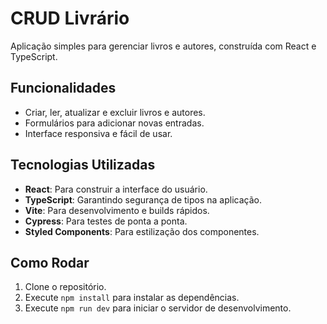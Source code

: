 # CRUD Livrário

Aplicação simples para gerenciar livros e autores, construída com React e TypeScript.

## Funcionalidades

- Criar, ler, atualizar e excluir livros e autores.
- Formulários para adicionar novas entradas.
- Interface responsiva e fácil de usar.

## Tecnologias Utilizadas

- **React**: Para construir a interface do usuário.
- **TypeScript**: Garantindo segurança de tipos na aplicação.
- **Vite**: Para desenvolvimento e builds rápidos.
- **Cypress**: Para testes de ponta a ponta.
- **Styled Components**: Para estilização dos componentes.

## Como Rodar

1. Clone o repositório.
2. Execute `npm install` para instalar as dependências.
3. Execute `npm run dev` para iniciar o servidor de desenvolvimento.
